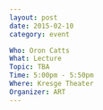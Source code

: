 ```yaml
---
layout: post
date: 2015-02-10
category: event

Who: Oron Catts
What: Lecture
Topic: TBA
Time: 5:00pm - 5:50pm
Where: Kresge Theater
Organizer: ART
---
```


